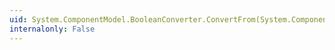 ```yaml
---
uid: System.ComponentModel.BooleanConverter.ConvertFrom(System.ComponentModel.ITypeDescriptorContext,System.Globalization.CultureInfo,System.Object)
internalonly: False
---
```


